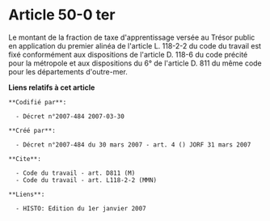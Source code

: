 # Article 50-0 ter

Le montant de la fraction de taxe d'apprentissage versée au Trésor public en application du premier alinéa de l'article L.
118-2-2 du code du travail est fixé conformément aux dispositions de l'article D. 118-6 du code précité pour la métropole et
aux dispositions du 6° de l'article D. 811 du même code pour les départements d'outre-mer.

**Liens relatifs à cet article**

	**Codifié par**:

	  - Décret n°2007-484 2007-03-30

	**Créé par**:

	  - Décret n°2007-484 du 30 mars 2007 - art. 4 () JORF 31 mars 2007

	**Cite**:

	  - Code du travail - art. D811 (M)
	  - Code du travail - art. L118-2-2 (MMN)

	**Liens**:

	  - HISTO: Edition du 1er janvier 2007
